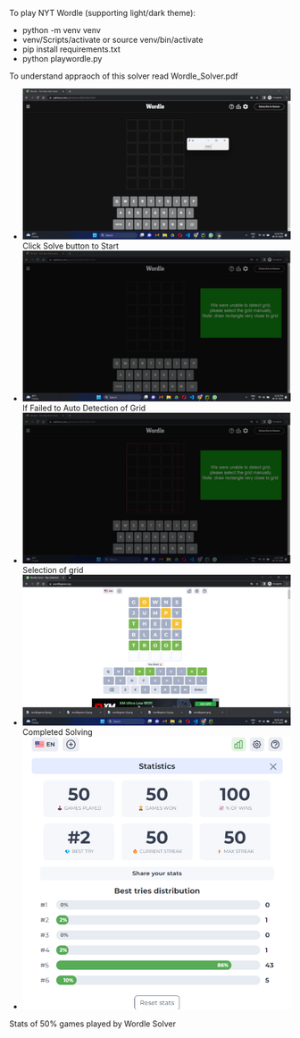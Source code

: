 To play NYT Wordle (supporting light/dark theme):
- python -m venv venv
- venv/Scripts/activate or source venv/bin/activate
- pip install requirements.txt
- python playwordle.py

To understand appraoch of this solver read Wordle_Solver.pdf
- ![images](images/1.png)
Click Solve button to Start
- ![images](images/2.png)
If Failed to Auto Detection of Grid
- ![images](images/3.png)
Selection of grid
- ![images](images/4.png)
Completed Solving
- ![images](images/5.png)

Stats of 50% games played by Wordle Solver
